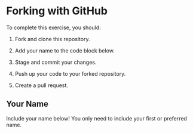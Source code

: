 # Forking with GitHub

To complete this exercise, you should:

1. Fork and clone this repository.

1. Add your name to the code block below.

1. Stage and commit your changes.

1. Push up your code to your forked repository.

1. Create a pull request.

## Your Name

Include your name below! You only need to include your first or preferred name.

```

```
